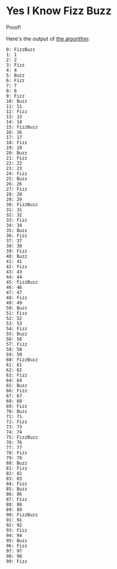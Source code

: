 Yes I Know Fizz Buzz
================

Proof!

Here's the output of [the algorithm](https://github.com/tieTYT/YesIKnowFizzBuzz/blob/master/src/main/java/yesiknowfizzbuzz/FizzBuzz.java):

```
0: FizzBuzz
1: 1
2: 2
3: Fizz
4: 4
5: Buzz
6: Fizz
7: 7
8: 8
9: Fizz
10: Buzz
11: 11
12: Fizz
13: 13
14: 14
15: FizzBuzz
16: 16
17: 17
18: Fizz
19: 19
20: Buzz
21: Fizz
22: 22
23: 23
24: Fizz
25: Buzz
26: 26
27: Fizz
28: 28
29: 29
30: FizzBuzz
31: 31
32: 32
33: Fizz
34: 34
35: Buzz
36: Fizz
37: 37
38: 38
39: Fizz
40: Buzz
41: 41
42: Fizz
43: 43
44: 44
45: FizzBuzz
46: 46
47: 47
48: Fizz
49: 49
50: Buzz
51: Fizz
52: 52
53: 53
54: Fizz
55: Buzz
56: 56
57: Fizz
58: 58
59: 59
60: FizzBuzz
61: 61
62: 62
63: Fizz
64: 64
65: Buzz
66: Fizz
67: 67
68: 68
69: Fizz
70: Buzz
71: 71
72: Fizz
73: 73
74: 74
75: FizzBuzz
76: 76
77: 77
78: Fizz
79: 79
80: Buzz
81: Fizz
82: 82
83: 83
84: Fizz
85: Buzz
86: 86
87: Fizz
88: 88
89: 89
90: FizzBuzz
91: 91
92: 92
93: Fizz
94: 94
95: Buzz
96: Fizz
97: 97
98: 98
99: Fizz
```
